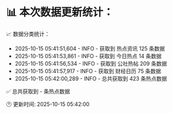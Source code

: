 📊 本次数据更新统计：
==========================

📈 数据分类统计：
- 2025-10-15 05:41:51,604 - INFO - 获取到 热点资讯 125 条数据
- 2025-10-15 05:41:53,861 - INFO - 获取到 今日热点 14 条数据
- 2025-10-15 05:41:56,534 - INFO - 获取到 公社热帖 209 条数据
- 2025-10-15 05:41:57,917 - INFO - 获取到 财经日历 75 条数据
- 2025-10-15 05:42:00,289 - INFO - 总共获取到 423 条热点数据

✅ 总共获取到 - 条热点数据

🕐 更新时间: 2025-10-15 05:42:00
